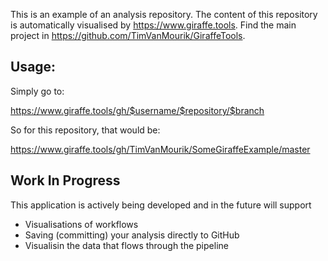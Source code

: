 This is an example of an analysis repository. The content of this repository is automatically visualised by https://www.giraffe.tools. Find the main project in https://github.com/TimVanMourik/GiraffeTools.

## Usage:
Simply go to:

https://www.giraffe.tools/gh/$username/$repository/$branch

So for this repository, that would be:

https://www.giraffe.tools/gh/TimVanMourik/SomeGiraffeExample/master

## Work In Progress
This application is actively being developed and in the future will support
* Visualisations of workflows
* Saving (committing) your analysis directly to GitHub
* Visualisin the data that flows through the pipeline
